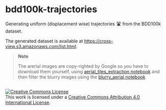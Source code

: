 # bdd100k-trajectories
Generating uniform (displacement wise) trajectories 🛣️ from the BDD100k dataset.

The generated dataset is available at https://cross-view.s3.amazonaws.com/list.html.

> **Note**
>
> The arerial images are copy-righted by Google so you have to download them yourself, using [aerial_tiles_extraction notebook](./aerial_tiles_extraction.ipynb) and then filter the blurry images using the [blurry_aerial notebook](./blurry_aerial.ipynb)

##
<a rel="license" href="http://creativecommons.org/licenses/by/4.0/"><img alt="Creative Commons License" style="border-width:0" src="https://i.creativecommons.org/l/by/4.0/88x31.png" /></a><br />This work is licensed under a <a rel="license" href="http://creativecommons.org/licenses/by/4.0/">Creative Commons Attribution 4.0 International License</a>.
